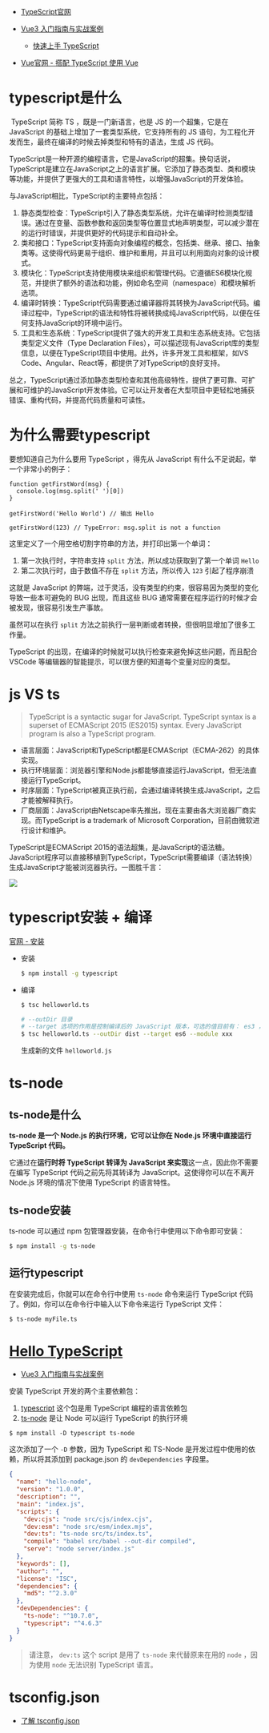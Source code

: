 * [TypeScript官网](https://www.tslang.cn/docs/home.html)
* [Vue3 入门指南与实战案例](https://vue3.chengpeiquan.com/)
    * [快速上手 TypeScript](https://vue3.chengpeiquan.com/typescript.html#快速上手-typescript)

* [Vue官网 - 搭配 TypeScript 使用 Vue](https://cn.vuejs.org/guide/typescript/overview.html)



# typescript是什么

​		TypeScript 简称 TS ，既是一门新语言，也是 JS 的一个超集，它是在 JavaScript 的基础上增加了一套类型系统，它支持所有的 JS 语句，为工程化开发而生，最终在编译的时候去掉类型和特有的语法，生成 JS 代码。

​		TypeScript是一种开源的编程语言，它是JavaScript的超集。换句话说，TypeScript是建立在JavaScript之上的语言扩展。它添加了静态类型、类和模块等功能，并提供了更强大的工具和语言特性，以增强JavaScript的开发体验。

与JavaScript相比，TypeScript的主要特点包括：

1. 静态类型检查：TypeScript引入了静态类型系统，允许在编译时检测类型错误。通过在变量、函数参数和返回类型等位置显式地声明类型，可以减少潜在的运行时错误，并提供更好的代码提示和自动补全。
2. 类和接口：TypeScript支持面向对象编程的概念，包括类、继承、接口、抽象类等。这使得代码更易于组织、维护和重用，并且可以利用面向对象的设计模式。
3. 模块化：TypeScript支持使用模块来组织和管理代码。它遵循ES6模块化规范，并提供了额外的语法和功能，例如命名空间（namespace）和模块解析选项。
4. 编译时转换：TypeScript代码需要通过编译器将其转换为JavaScript代码。编译过程中，TypeScript的语法和特性将被转换成纯JavaScript代码，以便在任何支持JavaScript的环境中运行。
5. 工具和生态系统：TypeScript提供了强大的开发工具和生态系统支持。它包括类型定义文件（Type Declaration Files），可以描述现有JavaScript库的类型信息，以便在TypeScript项目中使用。此外，许多开发工具和框架，如VS Code、Angular、React等，都提供了对TypeScript的良好支持。

​		总之，TypeScript通过添加静态类型检查和其他高级特性，提供了更可靠、可扩展和可维护的JavaScript开发体验。它可以让开发者在大型项目中更轻松地捕获错误、重构代码，并提高代码质量和可读性。



# 为什么需要typescript

要想知道自己为什么要用 TypeScript ，得先从 JavaScript 有什么不足说起，举一个非常小的例子：

```tsx
function getFirstWord(msg) {
  console.log(msg.split(' ')[0])
}

getFirstWord('Hello World') // 输出 Hello

getFirstWord(123) // TypeError: msg.split is not a function
```

这里定义了一个用空格切割字符串的方法，并打印出第一个单词：

1. 第一次执行时，字符串支持 `split` 方法，所以成功获取到了第一个单词 `Hello`
2. 第二次执行时，由于数值不存在 `split` 方法，所以传入 `123` 引起了程序崩溃

这就是 JavaScript 的弊端，过于灵活，没有类型的约束，很容易因为类型的变化导致一些本可避免的 BUG 出现，而且这些 BUG 通常需要在程序运行的时候才会被发现，很容易引发生产事故。

虽然可以在执行 `split` 方法之前执行一层判断或者转换，但很明显增加了很多工作量。

TypeScript 的出现，在编译的时候就可以执行检查来避免掉这些问题，而且配合 VSCode 等编辑器的智能提示，可以很方便的知道每个变量对应的类型。



# js VS ts

> TypeScript is a syntactic sugar for JavaScript. TypeScript syntax is a superset of ECMAScript 2015 (ES2015) syntax. Every JavaScript program is also a TypeScript program.

- 语言层面：JavaScript和TypeScript都是ECMAScript（ECMA-262）的具体实现。
- 执行环境层面：浏览器引擎和Node.js都能够直接运行JavaScript，但无法直接运行TypeScript。
- 时序层面：TypeScript被真正执行前，会通过编译转换生成JavaScript，之后才能被解释执行。
- 厂商层面：JavaScript由Netscape率先推出，现在主要由各大浏览器厂商实现。而TypeScript is a trademark of Microsoft Corporation，目前由微软进行设计和维护。

TypeScript是ECMAScript 2015的语法超集，是JavaScript的语法糖。JavaScript程序可以直接移植到TypeScript，TypeScript需要编译（语法转换）生成JavaScript才能被浏览器执行。一图胜千言：

![](images/01.webp)





# typescript安装 + 编译

[官网 - 安装](https://www.tslang.cn/index.html#download-links)

- 安装

    ```bash
    $ npm install -g typescript
    ```

- 编译

    ``` bash
    $ tsc helloworld.ts
    
    # --outDir 目录
    # --target 选项的作用是控制编译后的 JavaScript 版本，可选的值目前有： es3 ， es5 ， es6 ， es2015 ， es2016 ， es2017 ， es2018 ， es2019 ， es2020 ， es2021 ， es2022 ， esnext ，分别对应不同的 JS 规范（所以未来的可选值会根据 JS 规范一起增加）。
    $ tsc helloworld.ts --outDir dist --target es6 --module xxx
    ```

    生成新的文件 `helloworld.js`





# ts-node

## ts-node是什么

**ts-node 是一个 Node.js 的执行环境，它可以让你在 Node.js 环境中直接运行 TypeScript 代码。**

它通过在**运行时将 TypeScript 转译为 JavaScript 来实现**这一点，因此你不需要在编写 TypeScript 代码之前先将其转译为 JavaScript。这使得你可以在不离开 Node.js 环境的情况下使用 TypeScript 的语言特性。



## ts-node安装

ts-node 可以通过 npm 包管理器安装，在命令行中使用以下命令即可安装：

```bash
$ npm install -g ts-node
```



## 运行typescript

在安装完成后，你就可以在命令行中使用 `ts-node` 命令来运行 TypeScript 代码了。例如，你可以在命令行中输入以下命令来运行 TypeScript 文件：

```bash
$ ts-node myFile.ts
```



# [Hello TypeScript](https://vue3.chengpeiquan.com/typescript.html#hello-typescript)

* [Vue3 入门指南与实战案例](https://vue3.chengpeiquan.com/)

安装 TypeScript 开发的两个主要依赖包：

1. [typescript](https://www.npmjs.com/package/typescript) 这个包是用 TypeScript 编程的语言依赖包
2. [ts-node](https://www.npmjs.com/package/ts-node) 是让 Node 可以运行 TypeScript 的执行环境

```shell
$ npm install -D typescript ts-node
```

这次添加了一个 `-D` 参数，因为 TypeScript 和 TS-Node 是开发过程中使用的依赖，所以将其添加到 package.json 的 `devDependencies` 字段里。

```json
{
  "name": "hello-node",
  "version": "1.0.0",
  "description": "",
  "main": "index.js",
  "scripts": {
    "dev:cjs": "node src/cjs/index.cjs",
    "dev:esm": "node src/esm/index.mjs",
    "dev:ts": "ts-node src/ts/index.ts",
    "compile": "babel src/babel --out-dir compiled",
    "serve": "node server/index.js"
  },
  "keywords": [],
  "author": "",
  "license": "ISC",
  "dependencies": {
    "md5": "^2.3.0"
  },
  "devDependencies": {
    "ts-node": "^10.7.0",
    "typescript": "^4.6.3"
  }
}
```

> 请注意， `dev:ts` 这个 script 是用了 `ts-node` 来代替原来在用的 `node` ，因为使用 `node` 无法识别 TypeScript 语言。





# tsconfig.json

* [了解 tsconfig.json](https://vue3.chengpeiquan.com/typescript.html#%E4%BA%86%E8%A7%A3-tsconfig-json)























